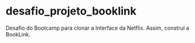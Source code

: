 # desafio_projeto_booklink
Desafio do Bootcamp para clonar a Interface da Netflix. Assim, construí a BookLink.
